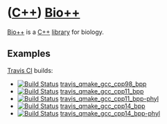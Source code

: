 # ([C++](Cpp.md)) [Bio++](CppBpp.md)

[Bio++](CppBpp.md) is a [C++](Cpp.md) [library](CppLibrary.md) for biology.

## Examples

[Travis CI](CppTravisCi.md) builds:

 * [![Build Status](https://travis-ci.com/richelbilderbeek/travis_qmake_gcc_cpp98_bpp.svg?branch=master)](https://travis-ci.com/richelbilderbeek/travis_qmake_gcc_cpp98_bpp) [travis_qmake_gcc_cpp98_bpp](https://github.com/richelbilderbeek/travis_qmake_gcc_cpp98_bpp)
 * [![Build Status](https://travis-ci.com/richelbilderbeek/travis_qmake_gcc_cpp11_bpp.svg?branch=master)](https://travis-ci.com/richelbilderbeek/travis_qmake_gcc_cpp11_bpp) [travis_qmake_gcc_cpp11_bpp](https://github.com/richelbilderbeek/travis_qmake_gcc_cpp11_bpp)
 * [![Build Status](https://travis-ci.com/richelbilderbeek/travis_qmake_gcc_cpp11_bpp-phyl.svg?branch=master)](https://travis-ci.com/richelbilderbeek/travis_qmake_gcc_cpp11_bpp-phyl) [travis_qmake_gcc_cpp11_bpp-phyl](https://github.com/richelbilderbeek/travis_qmake_gcc_cpp11_bpp-phyl)
 * [![Build Status](https://travis-ci.com/richelbilderbeek/travis_qmake_gcc_cpp14_bpp.svg?branch=master)](https://travis-ci.com/richelbilderbeek/travis_qmake_gcc_cpp14_bpp) [travis_qmake_gcc_cpp14_bpp](https://github.com/richelbilderbeek/travis_qmake_gcc_cpp14_bpp)
 * [![Build Status](https://travis-ci.com/richelbilderbeek/travis_qmake_gcc_cpp14_bpp-phyl.svg?branch=master)](https://travis-ci.com/richelbilderbeek/travis_qmake_gcc_cpp14_bpp-phyl) [travis_qmake_gcc_cpp14_bpp-phyl](https://github.com/richelbilderbeek/travis_qmake_gcc_cpp14_bpp-phyl)
 
